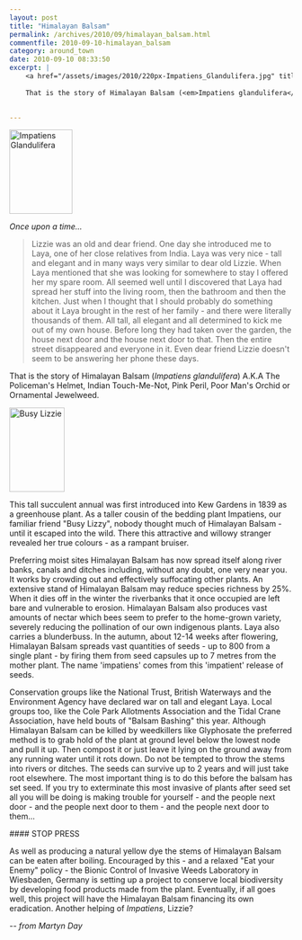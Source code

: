 ```yaml
---
layout: post
title: "Himalayan Balsam"
permalink: /archives/2010/09/himalayan_balsam.html
commentfile: 2010-09-10-himalayan_balsam
category: around_town
date: 2010-09-10 08:33:50
excerpt: |
    <a href="/assets/images/2010/220px-Impatiens_Glandulifera.jpg" title="See larger version of - Impatiens Glandulifera"><img src="/assets/images/2010/220px-Impatiens_Glandulifera_thumb.jpg" width="112" height="150" alt="Impatiens Glandulifera" class="photo right" /></a>
    
    That is the story of Himalayan Balsam (<em>Impatiens glandulifera</em>) A.K.A The Policeman's Helmet, Indian Touch-Me-Not, Pink Peril, Poor Man's Orchid or Ornamental Jewelweed.
    

---
```


<a href="/assets/images/2010/220px-Impatiens_Glandulifera.jpg" title="See larger version of - Impatiens Glandulifera"><img src="/assets/images/2010/220px-Impatiens_Glandulifera_thumb.jpg" width="112" height="150" alt="Impatiens Glandulifera" class="photo right" /></a>

*Once upon a time...*

> Lizzie was an old and dear friend. One day she introduced me to Laya, one of her close relatives from India. Laya was very nice - tall and elegant and in many ways very similar to dear old Lizzie. When Laya mentioned that she was looking for somewhere to stay I offered her my spare room. All seemed well until I discovered that Laya had spread her stuff into the living room, then the bathroom and then the kitchen. Just when I thought that I should probably do something about it Laya brought in the rest of her family - and there were literally thousands of them. All tall, all elegant and all determined to kick me out of my own house. Before long they had taken over the garden, the house next door and the house next door to that. Then the entire street disappeared and everyone in it. Even dear friend Lizzie doesn't seem to be answering her phone these days.

That is the story of Himalayan Balsam (<em>Impatiens glandulifera</em>) A.K.A The Policeman's Helmet, Indian Touch-Me-Not, Pink Peril, Poor Man's Orchid or Ornamental Jewelweed.

<a href="/assets/images/2010/busy_lizzie.jpg" title="See larger version of - Busy Lizzie"><img src="/assets/images/2010/busy_lizzie_thumb.jpg" width="98" height="150" alt="Busy Lizzie" class="photo right" /></a>

This tall succulent annual was first introduced into Kew Gardens in 1839 as a greenhouse plant. As a taller cousin of the bedding plant Impatiens, our familiar friend "Busy Lizzy", nobody thought much of Himalayan Balsam - until it escaped into the wild. There this attractive and willowy stranger revealed her true colours - as a rampant bruiser.

Preferring moist sites Himalayan Balsam has now spread itself along river banks, canals and ditches including, without any doubt, one very near you. It works by crowding out and effectively suffocating other plants. An extensive stand of Himalayan Balsam may reduce species richness by 25%. When it dies off in the winter the riverbanks that it once occupied are left bare and vulnerable to erosion. Himalayan Balsam also produces vast amounts of nectar which bees seem to prefer to the home-grown variety, severely reducing the pollination of our own indigenous plants. Laya also carries a blunderbuss. In the autumn, about 12-14 weeks after flowering, Himalayan Balsam spreads vast quantities of seeds - up to 800 from a single plant - by firing them from seed capsules up to 7 metres from the mother plant. The name 'impatiens' comes from this 'impatient' release of seeds.

Conservation groups like the National Trust, British Waterways and the Environment Agency have declared war on tall and elegant Laya. Local groups too, like the Cole Park Allotments Association and the Tidal Crane Association, have held bouts of "Balsam Bashing" this year. Although Himalayan Balsam can be killed by weedkillers like Glyphosate the preferred method is to grab hold of the plant at ground level below the lowest node and pull it up. Then compost it or just leave it lying on the ground away from any running water until it rots down. Do not be tempted to throw the stems into rivers or ditches. The seeds can survive up to 2 years and will just take root elsewhere. The most important thing is to do this before the balsam has set seed. If you try to exterminate this most invasive of plants after seed set all you will be doing is making trouble for yourself - and the people next door - and the people next door to them - and the people next door to them...

<div markdown="1" class="box">
#### STOP PRESS

As well as producing a natural yellow dye the stems of Himalayan Balsam can be eaten after boiling. Encouraged by this - and a relaxed "Eat your Enemy" policy - the Bionic Control of Invasive Weeds Laboratory in Wiesbaden, Germany is setting up a project to conserve local biodiversity by developing food products made from the plant. Eventually, if all goes well, this project will have the Himalayan Balsam financing its own eradication. Another helping of *Impatiens*, Lizzie?

</div>
<cite>-- from Martyn Day</cite>
